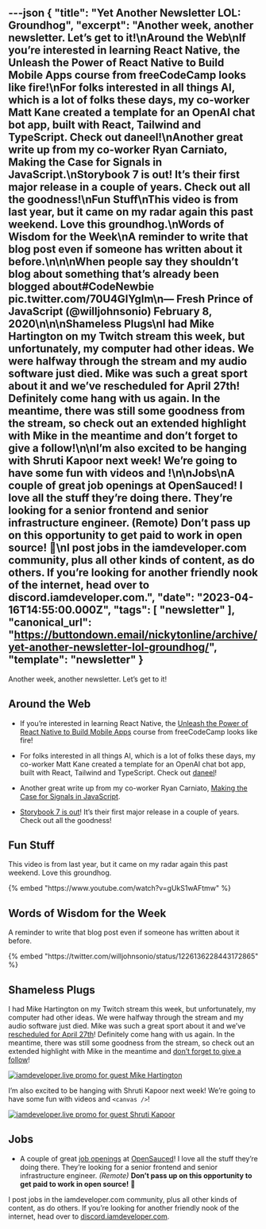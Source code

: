 ---json
{
  "title": "Yet Another Newsletter LOL: Groundhog",
  "excerpt": "Another week, another newsletter. Let’s get to it!\nAround the Web\nIf you’re interested in learning React Native, the Unleash the Power of React Native to Build Mobile Apps course from freeCodeCamp looks like fire!\nFor folks interested in all things AI, which is a lot of folks these days, my co-worker Matt Kane created a template for an OpenAI chat bot app, built with React, Tailwind and TypeScript. Check out daneel!\nAnother great write up from my co-worker Ryan Carniato, Making the Case for Signals in JavaScript.\nStorybook 7 is out! It’s their first major release in a couple of years. Check out all the goodness!\nFun Stuff\nThis video is from last year, but it came on my radar again this past weekend. Love this groundhog.\nWords of Wisdom for the Week\nA reminder to write that blog post even if someone has written about it before.\n\n\nWhen people say they shouldn’t blog about something that’s already been blogged about#CodeNewbie pic.twitter.com/70U4GIYglm\n— Fresh Prince of JavaScript (@willjohnsonio) February 8, 2020\n\n\nShameless Plugs\nI had Mike Hartington on my Twitch stream this week, but unfortunately, my computer had other ideas. We were halfway through the stream and my audio software just died. Mike was such a great sport about it and we’ve rescheduled for April 27th! Definitely come hang with us again. In the meantime, there was still some goodness from the stream, so check out an extended highlight with Mike in the meantime and don’t forget to give a follow!\n\nI’m also excited to be hanging with Shruti Kapoor next week! We’re going to have some fun with videos and <canvas />!\n\nJobs\nA couple of great job openings at OpenSauced! I love all the stuff they’re doing there. They’re looking for a senior frontend and senior infrastructure engineer. (Remote) Don’t pass up on this opportunity to get paid to work in open source! 🍕\nI post jobs in the iamdeveloper.com community, plus all other kinds of content, as do others. If you’re looking for another friendly nook of the internet, head over to discord.iamdeveloper.com.",
  "date": "2023-04-16T14:55:00.000Z",
  "tags": [
    "newsletter"
  ],
  "canonical_url": "https://buttondown.email/nickytonline/archive/yet-another-newsletter-lol-groundhog/",
  "template": "newsletter"
}
---

<p>Another week, another newsletter. Let&rsquo;s get to it!</p>
<h2>Around the Web</h2>
<ul>
<li>
<p>If you&rsquo;re interested in learning React Native, the <a href="https://www.freecodecamp.org/news/react-native-full-course-android-ios-development?utm_source=nickytonline&amp;utm_medium=email&amp;utm_campaign=yet-another-newsletter-lol-groundhog" target="_blank">Unleash the Power of React Native to Build Mobile Apps</a> course from freeCodeCamp looks like fire!</p>
</li>
<li>
<p>For folks interested in all things AI, which is a lot of folks these days, my co-worker Matt Kane created a template for an OpenAI chat bot app, built with React, Tailwind and TypeScript. Check out <a href="https://github.com/ascorbic/daneel?utm_source=nickytonline&amp;utm_medium=email&amp;utm_campaign=yet-another-newsletter-lol-groundhog" target="_blank">daneel</a>!</p>
</li>
<li>
<p>Another great write up from my co-worker Ryan Carniato, <a href="https://dev.to/this-is-learning/making-the-case-for-signals-in-javascript-4c7i?utm_source=nickytonline&amp;utm_medium=email&amp;utm_campaign=yet-another-newsletter-lol-groundhog" target="_blank">Making the Case for Signals in JavaScript</a>.</p>
</li>
<li>
<p><a href="https://storybook.js.org/blog/storybook-7-0/?utm_source=nickytonline&amp;utm_medium=email&amp;utm_campaign=yet-another-newsletter-lol-groundhog" target="_blank">Storybook 7 is out</a>! It&rsquo;s their first major release in a couple of years. Check out all the goodness!</p>
</li>
</ul>
<h2>Fun Stuff</h2>
<p>This video is from last year, but it came on my radar again this past weekend. Love this groundhog.</p>{% embed "https://www.youtube.com/watch?v=gUkS1wAFtmw" %}
<h2>Words of Wisdom for the Week</h2>
<p>A reminder to write that blog post even if someone has written about it before.</p>
{% embed "https://twitter.com/willjohnsonio/status/1226136228443172865" %}
<h2>Shameless Plugs</h2>
<p>I had Mike Hartington on my Twitch stream this week, but unfortunately, my computer had other ideas. We were halfway through the stream and my audio software just died. Mike was such a great sport about it and we&rsquo;ve <a href="https://www.iamdeveloper.com/pages/stream-schedule/?utm_source=nickytonline&amp;utm_medium=email&amp;utm_campaign=yet-another-newsletter-lol-groundhog#mike-hartington-building-with-ionic" target="_blank">rescheduled for April 27th</a>! Definitely come hang with us again. In the meantime, there was still some goodness from the stream, so check out an extended highlight with Mike in the meantime and <a href="https://iamdeveloper.live?utm_source=nickytonline&amp;utm_medium=email&amp;utm_campaign=yet-another-newsletter-lol-groundhog" target="_blank">don&rsquo;t forget to give a follow</a>!</p>
<p><a href="https://www.twitch.tv/videos/1792276158?utm_source=nickytonline&amp;utm_medium=email&amp;utm_campaign=yet-another-newsletter-lol-groundhog" target="_blank"><img alt="iamdeveloper.live promo for guest Mike Hartington" class="newsletter-image" src="https://buttondown.imgix.net/images/5c9a0e67-3bb0-4314-b91e-6b43d6c3344b.png?w=960&amp;fit=max" /></a></p>
<p>I&rsquo;m also excited to be hanging with Shruti Kapoor next week! We&rsquo;re going to have some fun with videos and <code>&lt;canvas /&gt;</code>!</p>
<p><a href="https://www.iamdeveloper.com/pages/stream-schedule/?utm_source=nickytonline&amp;utm_medium=email&amp;utm_campaign=yet-another-newsletter-lol-groundhog#shruti-kapoor-html-videos-on-canvas-" target="_blank"><img alt="iamdeveloper.live promo for guest Shruti Kapoor" class="newsletter-image" src="https://buttondown.imgix.net/images/3bbe33e2-d286-40d8-aadd-1e275a7cf33d.png?w=960&amp;fit=max" /></a></p>
<h2>Jobs</h2>
<ul>
<li>A couple of great <a href="https://jobs.lever.co/opensauced?utm_source=nickytonline&amp;utm_medium=email&amp;utm_campaign=yet-another-newsletter-lol-groundhog" target="_blank">job openings</a> at <a href="https://opensauced.pizza?utm_source=nickytonline&amp;utm_medium=email&amp;utm_campaign=yet-another-newsletter-lol-groundhog" target="_blank">OpenSauced</a>! I love all the stuff they&rsquo;re doing there. They’re looking for a senior frontend and senior infrastructure engineer. <em>(Remote)</em> <strong>Don&rsquo;t pass up on this opportunity to get paid to work in open source!</strong> 🍕</li>
</ul>
<p>I post jobs in the iamdeveloper.com community, plus all other kinds of content, as do others. If you&rsquo;re looking for another friendly nook of the internet, head over to <a href="http://discord.iamdeveloper.com?utm_source=nickytonline&amp;utm_medium=email&amp;utm_campaign=yet-another-newsletter-lol-groundhog" target="_blank">discord.iamdeveloper.com</a>.</p>
